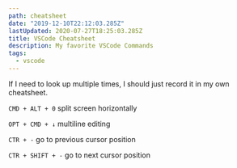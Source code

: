 ```yaml
---
path: cheatsheet
date: "2019-12-10T22:12:03.285Z"
lastUpdated: 2020-07-27T18:25:03.285Z
title: VSCode Cheatsheet
description: My favorite VSCode Commands
tags:
  - vscode
---
```


If I need to look up multiple times, I should just record it in my own cheatsheet.

`CMD + ALT + 0` split screen horizontally

`OPT + CMD + ↓` multiline editing

`CTR + -` go to previous cursor position

`CTR + SHIFT + -` go to next cursor position
